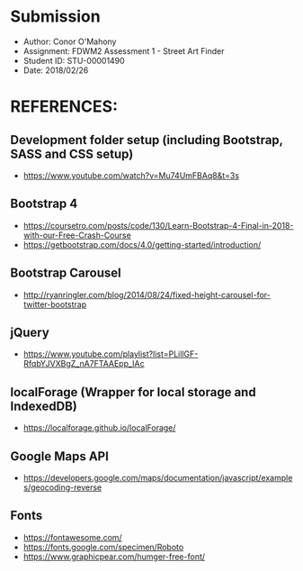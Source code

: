 # Submission
* Author: Conor O'Mahony
* Assignment: FDWM2 Assessment 1 - Street Art Finder
* Student ID: STU-00001490
* Date: 2018/02/26 

# REFERENCES:
## Development folder setup (including Bootstrap, SASS and CSS setup)
* https://www.youtube.com/watch?v=Mu74UmFBAq8&t=3s

## Bootstrap 4
* https://coursetro.com/posts/code/130/Learn-Bootstrap-4-Final-in-2018-with-our-Free-Crash-Course
* https://getbootstrap.com/docs/4.0/getting-started/introduction/

## Bootstrap Carousel
* http://ryanringler.com/blog/2014/08/24/fixed-height-carousel-for-twitter-bootstrap

## jQuery
* https://www.youtube.com/playlist?list=PLillGF-RfqbYJVXBgZ_nA7FTAAEpp_IAc

## localForage (Wrapper for local storage and IndexedDB)
* https://localforage.github.io/localForage/

## Google Maps API
* https://developers.google.com/maps/documentation/javascript/examples/geocoding-reverse

## Fonts
* https://fontawesome.com/
* https://fonts.google.com/specimen/Roboto
* https://www.graphicpear.com/humger-free-font/